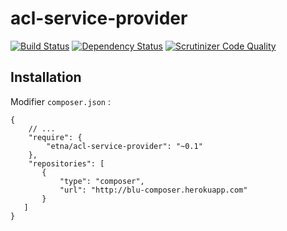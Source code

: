 acl-service-provider
====================

[![Build Status](http://drone.etna-alternance.net/github.com/etna-alternance/composer-acl-service-provider/status.svg?branch=master)](http://drone.etna-alternance.net/github.com/etna-alternance/composer-acl-service-provider)
[![Dependency Status](https://www.versioneye.com/user/projects/53dde6f68e78abc191000057/badge.svg)](https://www.versioneye.com/user/projects/53dde6f68e78abc191000057)
[![Scrutinizer Code Quality](https://scrutinizer-ci.com/g/etna-alternance/composer-acl-service-provider/badges/quality-score.png?b=master)](https://scrutinizer-ci.com/g/etna-alternance/composer-acl-service-provider/?branch=master)

Installation
------------

Modifier `composer.json` :

```
{
    // ...
    "require": {
        "etna/acl-service-provider": "~0.1"
    },
    "repositories": [
       {
           "type": "composer",
           "url": "http://blu-composer.herokuapp.com"
       }
   ]
}
```
